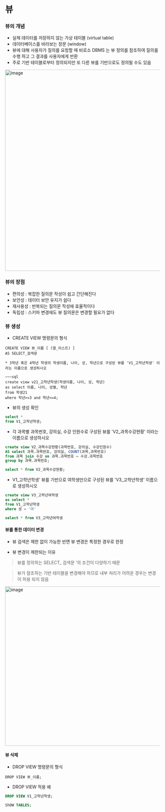 # 뷰 

### 뷰의 개념

* 실제 데이터를 저장하지 않는 가상 테이블 (virtual table)
* 데이터베이스를 바라보는 창문 (window)
* 뷰에 대해 사용자가 질의를 요청할 때 비로소 DBMS 는 뷰 정의를 참조하여 질의를 수행
하고 그 결과를 사용자에게 반환
* 주로 기반 테이블로부터 정의되지만 또 다른 뷰를 기반으로도 정의될 수도 있음

<img width="653" alt="image" src="https://user-images.githubusercontent.com/92145785/195530938-9e22510b-90a1-4592-875f-7651557ad2bd.png">

### 뷰의 장점

* 편의성 : 복잡한 질의문 작성이 쉽고 간단해진다
* 보안성 : 데이터 보안 유지가 쉽다
* 재사용성 : 반복되는 질의문 작성에 효율적이다
* 독립성 : 스키마 변경에도 뷰 질의문은 변경할 필요가 없다

### 뷰 생성

* CREATE VIEW 명령문의 형식

~~~
CREATE VIEW 뷰_이름 [ (열_리스트) ]
AS SELECT_검색문

* 3학년 혹은 4학년 학생의 학생이름, 나이, 성, 학년으로 구성된 뷰를 'V1_고학년학생' 이라는 이름으로 생성하시오

~~~sql
create view v21_고학년학생(학생이름, 나이, 성, 학년)
as select 이름, 나이, 성별, 학년
from 학생21 
where 학년>=3 and 학년<=4;
~~~

* 뷰의 생성 확인

~~~sql
select *
from V1_고학년학생;
~~~

* 각 과목별 과목번호, 강의실, 수강 인원수로 구성된 뷰를 'V2_과목수강현황' 이라는 이름으로 생성하시오

~~~sql
create view V2_과목수강현황(과목번호, 강의실, 수강인원수)
AS select 과목.과목번호, 강의실, COUNT(과목,과목번호)
from 과목 join 수강 on 과목.과목번호 = 수강.과목번호
group by 과목.과목번호; 

select * from V2_과목수강현황;
~~~

* V1_고학년학생' 뷰를 기반으로 여학생만으로 구성된 뷰를 'V3_고학년학생' 이름으로 생성하시오

~~~sql
create view V3_고학년여학생
as select * 
from V1_고학년학생
where 성 = '여'

select * from V3_고학년여학생
~~~

#### 뷰를 통한 데이터 변경
 
* 뷰 검색은 제한 없이 가능한 반면 뷰 변경은 특정한 경우로 한정

* 뷰 변경이 제한되는 이유

> 뷰를 정의하는 SELECT_ 검색문 ’의 조건이 다양하기 때문

> 뷰가 참조하는 기반 테이블을 변경해야 하므로 내부 처리가 어려운 경우는 변경이 허용
되지 않음

<img width="517" alt="image" src="https://user-images.githubusercontent.com/92145785/195532752-480ae33e-8f8d-4093-95c9-61979ba9c182.png">


#### 뷰 삭제

* DROP VIEW 명령문의 형식

~~~
DROP VIEW 뷰_이름;
~~~

* DROP VIEW 적용 예

~~~sql
DROP VIEW V1_고학년학생;

ShOW TABLES;
~~~

